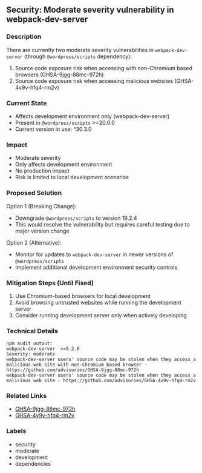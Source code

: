 ## Security: Moderate severity vulnerability in webpack-dev-server

### Description
There are currently two moderate severity vulnerabilities in `webpack-dev-server` (through `@wordpress/scripts` dependency):

1. Source code exposure risk when accessing with non-Chromium based browsers (GHSA-9jgg-88mc-972h)
2. Source code exposure risk when accessing malicious websites (GHSA-4v9v-hfq4-rm2v)

### Current State
- Affects development environment only (webpack-dev-server)
- Present in `@wordpress/scripts` >=20.0.0
- Current version in use: ^30.3.0

### Impact
- Moderate severity
- Only affects development environment
- No production impact
- Risk is limited to local development scenarios

### Proposed Solution
Option 1 (Breaking Change):
- Downgrade `@wordpress/scripts` to version 19.2.4
- This would resolve the vulnerability but requires careful testing due to major version change

Option 2 (Alternative):
- Monitor for updates to `webpack-dev-server` in newer versions of `@wordpress/scripts`
- Implement additional development environment security controls

### Mitigation Steps (Until Fixed)
1. Use Chromium-based browsers for local development
2. Avoid browsing untrusted websites while running the development server
3. Consider running development server only when actively developing

### Technical Details
```
npm audit output:
webpack-dev-server  <=5.2.0
Severity: moderate
webpack-dev-server users' source code may be stolen when they access a malicious web site with non-Chromium based browser - https://github.com/advisories/GHSA-9jgg-88mc-972h
webpack-dev-server users' source code may be stolen when they access a malicious web site - https://github.com/advisories/GHSA-4v9v-hfq4-rm2v
```

### Related Links
- [GHSA-9jgg-88mc-972h](https://github.com/advisories/GHSA-9jgg-88mc-972h)
- [GHSA-4v9v-hfq4-rm2v](https://github.com/advisories/GHSA-4v9v-hfq4-rm2v)

### Labels
- security
- moderate
- development
- dependencies